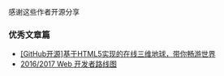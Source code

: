 
感谢这些作者开源分享
### 优秀文章篇

* [[GitHub开源]基于HTML5实现的在线三维地球，带你畅游世界](http://blog.csdn.net/iispring/article/details/52679185)
* [2016/2017 Web 开发者路线图](https://zhuanlan.zhihu.com/p/22080792)
